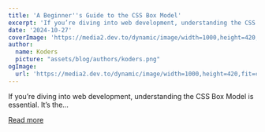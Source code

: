 ```yaml
---
title: 'A Beginner''s Guide to the CSS Box Model'
excerpt: 'If you’re diving into web development, understanding the CSS Box Model is essential. It’s the...'
date: '2024-10-27'
coverImage: 'https://media2.dev.to/dynamic/image/width=1000,height=420,fit=cover,gravity=auto,format=auto/https%3A%2F%2Fdev-to-uploads.s3.amazonaws.com%2Fuploads%2Farticles%2Fjqv9yq401jasb13h4k0e.jpeg'
author:
  name: Koders
  picture: "assets/blog/authors/koders.png"
ogImage:
  url: 'https://media2.dev.to/dynamic/image/width=1000,height=420,fit=cover,gravity=auto,format=auto/https%3A%2F%2Fdev-to-uploads.s3.amazonaws.com%2Fuploads%2Farticles%2Fjqv9yq401jasb13h4k0e.jpeg'
---
```


If you’re diving into web development, understanding the CSS Box Model is essential. It’s the...

[Read more](https://dev.to/magsimuhammadessa/a-beginners-guide-to-the-css-box-model-4hc5)
